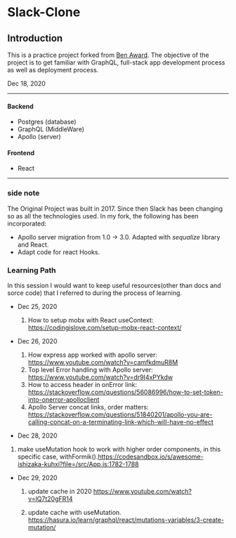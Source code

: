 # Slack-Clone

## Introduction

This is a practice project forked from [Ben Award](https://github.com/benawad/slack-clone-server/tree/master). The objective of the project is to get familiar with GraphQL, full-stack app development process as well as deployment process.

Dec 18, 2020

---

#### Backend

- Postgres (database)
- GraphQL (MiddleWare)
- Apollo (server)

#### Frontend

- React

---

### side note

The Original Project was built in 2017. Since then Slack has been changing so as all the technologies used. In my fork, the following has been incorporated:

- Apollo server migration from 1.0 -> 3.0. Adapted with _sequalize_ library and React.
- Adapt code for react Hooks.

### Learning Path

In this session I would want to keep useful resources(other than docs and sorce code) that I referred to during the process of learning.

- Dec 25, 2020

  1. How to setup mobx with React useContext: https://codingislove.com/setup-mobx-react-context/

- Dec 26, 2020

  1. How express app worked with apollo server: https://www.youtube.com/watch?v=camfkdmuR8M
  2. Top level Error handling with Apollo server: https://www.youtube.com/watch?v=dr9I4xPYkdw
  3. How to access header in onError link: https://stackoverflow.com/questions/56086996/how-to-set-token-into-onerror-apolloclient
  4. Apollo Server concat links, order matters: https://stackoverflow.com/questions/51840201/apollo-you-are-calling-concat-on-a-terminating-link-which-will-have-no-effect

- Dec 28, 2020

1.  make useMutation hook to work with higher order components, in this specific case, withFormik().https://codesandbox.io/s/awesome-ishizaka-kuhxi?file=/src/App.js:1782-1788

- Dec 29, 2020

  1. update cache in 2020 https://www.youtube.com/watch?v=lQ7t20gFR14

  2. update cache with useMutation. https://hasura.io/learn/graphql/react/mutations-variables/3-create-mutation/
